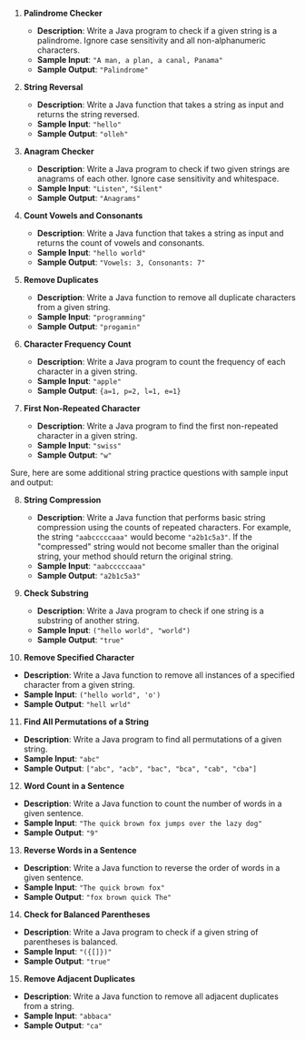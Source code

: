 1. **Palindrome Checker**
   - **Description**: Write a Java program to check if a given string is a palindrome. Ignore case sensitivity and all non-alphanumeric characters.
   - **Sample Input**: `"A man, a plan, a canal, Panama"`
   - **Sample Output**: `"Palindrome"`

2. **String Reversal**
   - **Description**: Write a Java function that takes a string as input and returns the string reversed.
   - **Sample Input**: `"hello"`
   - **Sample Output**: `"olleh"`

3. **Anagram Checker**
   - **Description**: Write a Java program to check if two given strings are anagrams of each other. Ignore case sensitivity and whitespace.
   - **Sample Input**: `"Listen"`, `"Silent"`
   - **Sample Output**: `"Anagrams"`

4. **Count Vowels and Consonants**
   - **Description**: Write a Java function that takes a string as input and returns the count of vowels and consonants.
   - **Sample Input**: `"hello world"`
   - **Sample Output**: `"Vowels: 3, Consonants: 7"`

5. **Remove Duplicates**
   - **Description**: Write a Java function to remove all duplicate characters from a given string.
   - **Sample Input**: `"programming"`
   - **Sample Output**: `"progamin"`

6. **Character Frequency Count**
   - **Description**: Write a Java program to count the frequency of each character in a given string.
   - **Sample Input**: `"apple"`
   - **Sample Output**: `{a=1, p=2, l=1, e=1}`

7. **First Non-Repeated Character**
   - **Description**: Write a Java program to find the first non-repeated character in a given string.
   - **Sample Input**: `"swiss"`
   - **Sample Output**: `"w"`

Sure, here are some additional string practice questions with sample input and output:

8. **String Compression**
   - **Description**: Write a Java function that performs basic string compression using the counts of repeated characters. For example, the string `"aabcccccaaa"` would become `"a2b1c5a3"`. If the "compressed" string would not become smaller than the original string, your method should return the original string.
   - **Sample Input**: `"aabcccccaaa"`
   - **Sample Output**: `"a2b1c5a3"`

9. **Check Substring**
   - **Description**: Write a Java program to check if one string is a substring of another string.
   - **Sample Input**: `("hello world", "world")`
   - **Sample Output**: `"true"`

10. **Remove Specified Character**
   - **Description**: Write a Java function to remove all instances of a specified character from a given string.
   - **Sample Input**: `("hello world", 'o')`
   - **Sample Output**: `"hell wrld"`

11. **Find All Permutations of a String**
   - **Description**: Write a Java program to find all permutations of a given string.
   - **Sample Input**: `"abc"`
   - **Sample Output**: `["abc", "acb", "bac", "bca", "cab", "cba"]`

12. **Word Count in a Sentence**
   - **Description**: Write a Java function to count the number of words in a given sentence.
   - **Sample Input**: `"The quick brown fox jumps over the lazy dog"`
   - **Sample Output**: `"9"`

13. **Reverse Words in a Sentence**
   - **Description**: Write a Java function to reverse the order of words in a given sentence.
   - **Sample Input**: `"The quick brown fox"`
   - **Sample Output**: `"fox brown quick The"`

14. **Check for Balanced Parentheses**
   - **Description**: Write a Java program to check if a given string of parentheses is balanced.
   - **Sample Input**: `"({[]})"`
   - **Sample Output**: `"true"`

15. **Remove Adjacent Duplicates**
   - **Description**: Write a Java function to remove all adjacent duplicates from a string.
   - **Sample Input**: `"abbaca"`
   - **Sample Output**: `"ca"`

